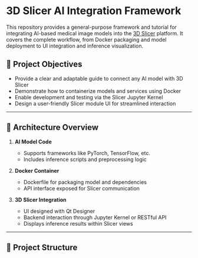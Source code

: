 # 3D Slicer AI Integration Framework

This repository provides a general-purpose framework and tutorial for integrating AI-based medical image models into the [3D Slicer](https://www.slicer.org/) platform. It covers the complete workflow, from Docker packaging and model deployment to UI integration and inference visualization.

## 🎯 Project Objectives

- Provide a clear and adaptable guide to connect any AI model with 3D Slicer
- Demonstrate how to containerize models and services using Docker
- Enable development and testing via the Slicer Jupyter Kernel
- Design a user-friendly Slicer module UI for streamlined interaction

---

## 📌 Architecture Overview

1. **AI Model Code**
   - Supports frameworks like PyTorch, TensorFlow, etc.
   - Includes inference scripts and preprocessing logic

2. **Docker Container**
   - Dockerfile for packaging model and dependencies
   - API interface exposed for Slicer communication

3. **3D Slicer Integration**
   - UI designed with Qt Designer
   - Backend interaction through Jupyter Kernel or RESTful API
   - Displays inference results within Slicer views

---

## 📁 Project Structure

